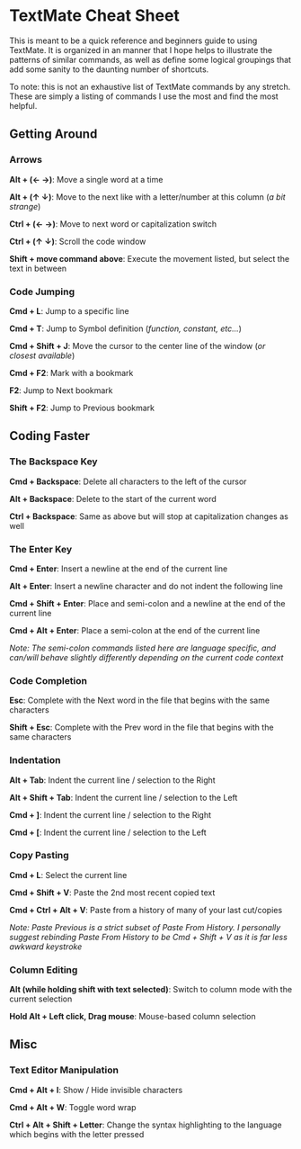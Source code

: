 # TextMate Cheat Sheet

This is meant to be a quick reference and beginners guide to using TextMate. It is organized
in an manner that I hope helps to illustrate the patterns of similar commands, as well as
define some logical groupings that add some sanity to the daunting number of shortcuts.

To note: this is not an exhaustive list of TextMate commands by any stretch. These are
simply a listing of commands I use the most and find the most helpful.


## Getting Around

### Arrows
**Alt + (&larr; &rarr;)**: Move a single word at a time

**Alt + (&uarr; &darr;)**: Move to the next like with a letter/number at this column (*a bit strange*)

**Ctrl + (&larr; &rarr;)**: Move to next word or capitalization switch

**Ctrl + (&uarr; &darr;)**: Scroll the code window

**Shift + move command above**: Execute the movement listed, but select the text in between


### Code Jumping
**Cmd + L**: Jump to a specific line

**Cmd + T**: Jump to Symbol definition (*function, constant, etc...*)

**Cmd + Shift + J**: Move the cursor to the center line of the window (*or closest available*)

**Cmd + F2**: Mark with a bookmark

**F2**: Jump to Next bookmark

**Shift + F2**: Jump to Previous bookmark


## Coding Faster

### The Backspace Key
**Cmd + Backspace**: Delete all characters to the left of the cursor

**Alt + Backspace**: Delete to the start of the current word

**Ctrl + Backspace**: Same as above but will stop at capitalization changes as well

### The Enter Key
**Cmd + Enter**: Insert a newline at the end of the current line

**Alt + Enter**: Insert a newline character and do not indent the following line

**Cmd + Shift + Enter**: Place and semi-colon and a newline at the end of the current line

**Cmd + Alt + Enter**: Place a semi-colon at the end of the current line

*Note: The semi-colon commands listed here are language specific, and can/will behave slightly
differently depending on the current code context*


### Code Completion
**Esc**: Complete with the Next word in the file that begins with the same characters

**Shift + Esc**: Complete with the Prev word in the file that begins with the same characters


### Indentation
**Alt + Tab**: Indent the current line / selection to the Right

**Alt + Shift + Tab**: Indent the current line / selection to the Left

**Cmd + ]**: Indent the current line / selection to the Right

**Cmd + [**: Indent the current line / selection to the Left


### Copy Pasting
**Cmd + L**: Select the current line

**Cmd + Shift + V**: Paste the 2nd most recent copied text

**Cmd + Ctrl + Alt + V**: Paste from a history of many of your last cut/copies

*Note: Paste Previous is a strict subset of Paste From History. I personally suggest
rebinding Paste From History to be Cmd + Shift + V as it is far less awkward keystroke*


### Column Editing
**Alt (while holding shift with text selected)**: Switch to column mode with the current selection

**Hold Alt + Left click, Drag mouse**: Mouse-based column selection


## Misc

### Text Editor Manipulation
**Cmd + Alt + I**: Show / Hide invisible characters

**Cmd + Alt + W**: Toggle word wrap

**Ctrl + Alt + Shift + Letter**: Change the syntax highlighting to the language which
begins with the letter pressed
